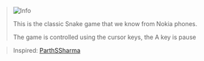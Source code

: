 > <picture>
>   <source media="(prefers-color-scheme: light)" srcset="https://raw.githubusercontent.com/Mqxx/GitHub-Markdown/main/blockquotes/badge/light-theme/info.svg">
>   <img alt="Info" src="https://raw.githubusercontent.com/Mqxx/GitHub-Markdown/main/blockquotes/badge/dark-theme/info.svg">
> </picture><br>
>
> This is the classic Snake game that we know from Nokia phones.
>
> The game is controlled using the cursor keys, the A key is pause

> Inspired: [ParthSSharma](https://github.com/ParthSSharma)
